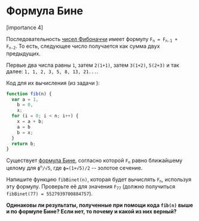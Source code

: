 # Формула Бине

[importance 4]

Последовательность [чисел Фибоначчи](http://ru.wikipedia.org/wiki/%D0%A7%D0%B8%D1%81%D0%BB%D0%B0_%D0%A4%D0%B8%D0%B1%D0%BE%D0%BD%D0%B0%D1%87%D1%87%D0%B8) имеет формулу <code>F<sub>n</sub> = F<sub>n-1</sub> + F<sub>n-2</sub></code>. То есть, следующее число получается как сумма двух предыдущих.

Первые два числа равны `1`, затем `2(1+1)`, затем `3(1+2)`, `5(2+3)` и так далее: `1, 1, 2, 3, 5, 8, 13, 21...`.

Код для их вычисления (из задачи [](/task/fibonacci-numbers)):

```js
function fib(n) {
  var a = 1,
    b = 0,
    x;
  for (i = 0; i < n; i++) {
    x = a + b;
    a = b
    b = x;
  }
  return b;
}
```

Существует [формула Бине](http://ru.wikipedia.org/wiki/%D0%A7%D0%B8%D1%81%D0%BB%D0%B0_%D0%A4%D0%B8%D0%B1%D0%BE%D0%BD%D0%B0%D1%87%D1%87%D0%B8#.D0.A4.D0.BE.D1.80.D0.BC.D1.83.D0.BB.D0.B0_.D0.91.D0.B8.D0.BD.D0.B5), согласно которой <code>F<sub>n</sub></code> равно ближайшему целому для  <code>ϕ<sup>n</sup>/√5</code>, где <code>ϕ=(1+√5)/2</code> -- золотое сечение.

Напишите функцию `fibBinet(n)`, которая будет вычислять <code>F<sub>n</sub></code>, используя эту формулу. Проверьте её для значения <code>F<sub>77</sub></code> (должно получиться  `fibBinet(77) = 5527939700884757`).

**Одинаковы ли результаты, полученные при помощи кода `fib(n)` выше и по формуле Бине? Если нет, то почему и какой из них верный?**
